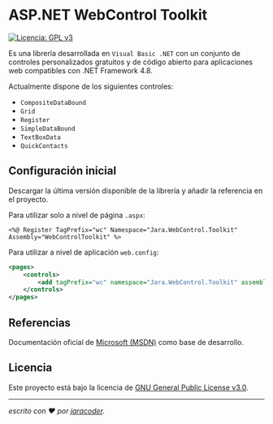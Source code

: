 # ASP.NET WebControl Toolkit
[![Licencia: GPL v3](https://img.shields.io/badge/License-GPLv3-blue.svg)](https://www.gnu.org/licenses/gpl-3.0)
      
Es una librería desarrollada en `Visual Basic .NET` con un conjunto de controles personalizados gratuitos y de código abierto para aplicaciones web compatibles con .NET Framework 4.8.

Actualmente dispone de los siguientes controles:

- `CompositeDataBound`
- `Grid`
- `Register`
- `SimpleDataBound`
- `TextBoxData`
- `QuickContacts`


## Configuración inicial

Descargar la última versión disponible de la librería y añadir la referencia en el proyecto.

Para utilizar solo a nivel de página `.aspx`:
```CSHARP
<%@ Register TagPrefix="wc" Namespace="Jara.WebControl.Toolkit" Assembly="WebControlToolkit" %>
```

Para utilizar a nivel de aplicación `web.config`:
```XML
<pages>
    <controls>
        <add tagPrefix="wc" namespace="Jara.WebControl.Toolkit" assembly="WebControlToolkit" />
    </controls>
</pages>
```

## Referencias
Documentación oficial de [Microsoft (MSDN)]([https://github.com/jaracoder](https://docs.microsoft.com/en-us/previous-versions/aspnet/9txe1d4x(v=vs.100)?redirectedfrom=MSDN)) como base de desarrollo.

## Licencia

Este proyecto está bajo la licencia de [GNU General Public License v3.0](https://github.com/jaracoder/ASP.NET.WebControl.Toolkit/blob/main/LICENSE.MD).

---
_escrito con ❤️ por [jaracoder](https://github.com/jaracoder)._
